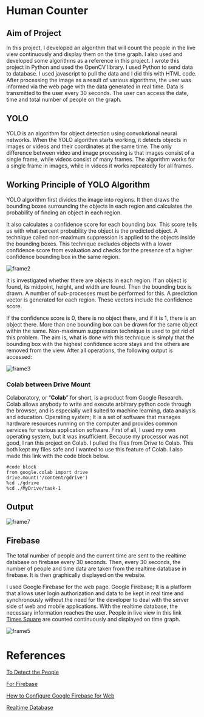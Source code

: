# Human Counter

## Aim of Project
In this project, I developed an algorithm that will count the people in the live view continuously and display them on the time graph. I also used and developed some algorithms as a reference in this project. I wrote this project in Python and used the OpenCV library. I used Python to send data to database. I used javascript to pull the data and I did this with HTML code. After processing the image as a result of various algorithms, the user was informed via the web page with the data generated in real time. Data is transmitted to the user every 30 seconds. The user can access the date, time and total number of people on the graph.


## YOLO
YOLO is an algorithm for object detection using convolutional neural networks. When the YOLO algorithm starts working, it detects objects in images or videos and their coordinates at the same time.
The only difference between video and image processing is that images consist of a single frame, while videos consist of many frames. The algorithm works for a single frame in images, while in videos it works repeatedly for all frames. 

## Working Principle of YOLO Algorithm
YOLO algorithm first divides the image into regions. It then draws the bounding boxes surrounding the objects in each region and calculates the probability of finding an object in each region.

It also calculates a confidence score for each bounding box. This score tells us with what percent probability the object is the predicted object. A technique called non-maximum suppression is applied to the objects inside the bounding boxes. This technique excludes objects with a lower confidence score from evaluation and checks for the presence of a higher confidence bounding box in the same region.
  
  ![frame2](https://user-images.githubusercontent.com/95358360/145855221-e3e4186e-fd7f-47b6-b65f-3747e5d5e5a8.PNG)
  
It is investigated whether there are objects in each region. If an object is found, its midpoint, height, and width are found. Then the bounding box is drawn. A number of sub-processes must be performed for this. A prediction vector is generated for each region. These vectors include the confidence score.

If the confidence score is 0, there is no object there, and if it is 1, there is an object there. More than one bounding box can be drawn for the same object within the same. Non-maximum suppression technique is used to get rid of this problem. The aim is, what is done with this technique is simply that the bounding box with the highest confidence score stays and the others are removed from the view. After all operations, the following output is accessed:
  
 
 ![frame3](https://user-images.githubusercontent.com/95358360/145855367-61c8c461-17ab-45e2-bd1a-fd482b8ae107.PNG)


### Colab between Drive Mount

Colaboratory, or “**Colab**” for short, is a product from Google Research. Colab allows anybody to write and execute arbitrary python code through the browser, and is especially well suited to machine learning, data analysis and education. 
Operating system; It is a set of software that manages hardware resources running on the computer and provides common services for various application software. First of all, I used my own operating system, but it was insufficient. Because my processor was not good, I ran this project on Colab. I pulled the files from Drive to Colab. This both kept my files safe and I wanted to use this feature of Colab. I also made this link with the code block below.


```
#code block
from google.colab import drive
drive.mount('/content/gdrive')
%cd ./gdrive
%cd ./MyDrive/task-1 
```

## Output


![frame7](https://user-images.githubusercontent.com/95358360/145902992-34279b27-6aa2-4b84-ae72-de4c5ecfee22.PNG)




## Firebase

The total number of people and the current time are sent to the realtime database on firebase every 30 seconds. Then, every 30 seconds, the number of people and time data are taken from the realtime database in firebase. It is then graphically displayed on the website. 


I used Google Firebase for the web page. Google Firebase; It is a platform that allows user login authorization and data to be kept in real time and synchronously without the need for the developer to deal with the server side of web and mobile applications. With the realtime database, the necessary information reaches the user. People in live view in this link [Times Square](https://www.youtube.com/watch?v=AdUw5RdyZxI ) are counted continuously and displayed on time graph.  





![frame5](https://user-images.githubusercontent.com/95358360/145856859-bda12886-4c7c-45f9-93ac-6e9375c9c35d.PNG)
 


# References
[To Detect the People](https://github.com/venkata-sreeram/Social-Distancing-Detection.git)

[For Firebase](https://www.youtube.com/watch?v=rKuGCQda_Qo)

[How to Configure Google Firebase for Web](https://www.youtube.com/watch?v=q5tAUb_bvqg)

[Realtime Database](https://www.w3schools.com/js/js_graphics_chartjs.asp)
